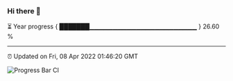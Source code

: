 ### Hi there 👋

⏳ Year progress { ███████▁▁▁▁▁▁▁▁▁▁▁▁▁▁▁▁▁▁▁▁▁▁▁ } 26.60 %

---

⏰ Updated on Fri, 08 Apr 2022 01:46:20 GMT

![Progress Bar CI](https://github.com/ZhaoGui/ZhaoGui/workflows/Progress%20Bar%20CI/badge.svg)
